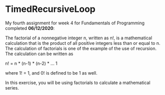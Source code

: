 # TimedRecursiveLoop

My fourth assignment for week 4 for Fundamentals of Programming completed **06/12/2020**:

The factorial of a nonnegative integer n, written as n!, is a mathematical calculation that is the product of all positive integers less than or equal to n.  The calculation of factorials is one of the example of the use of recursion.  The calculation can be written as

n! = n * (n-1) * (n-2) * … 1

where 1! = 1, and 0! is defined to be 1 as well.

In this exercise, you will be using factorials to calculate a mathematical series.

